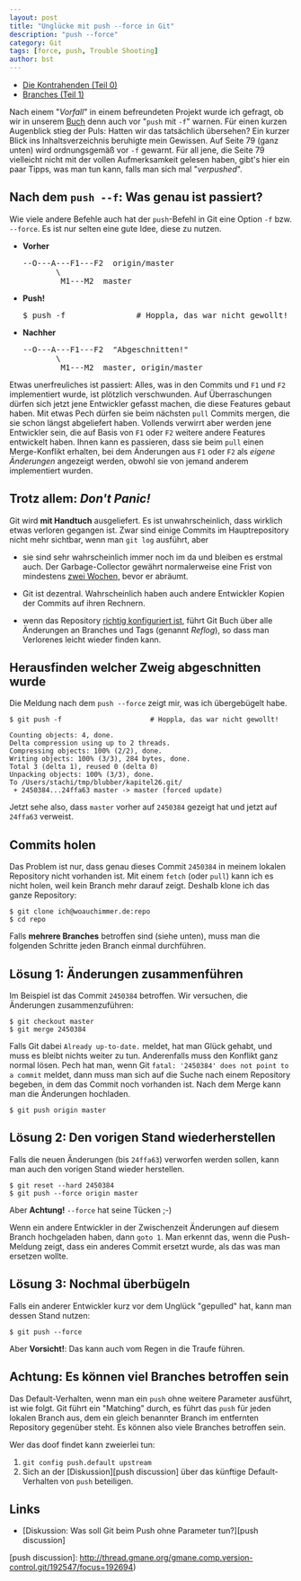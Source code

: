 ```yaml
---
layout: post
title: "Unglücke mit push --force in Git"
description: "push --force"
category: Git
tags: [force, push, Trouble Shooting]
author: bst
---
```


 * [Die Kontrahenden (Teil 0)](/git/2012/08/07/git-vs-mercurial)
 * [Branches (Teil 1)](/git/2012/08/25/git-vs-mercurial-teil-1-branches)


Nach einem "*Vorfall*" in einem befreundeten Projekt wurde ich gefragt,
ob wir in unserem [Buch](/git-buch) denn auch vor "`push` mit `-f`" warnen.
Für einen kurzen Augenblick stieg der Puls:
Hatten wir das tatsächlich übersehen?
Ein kurzer Blick ins Inhaltsverzeichnis beruhigte mein Gewissen.
Auf Seite 79 (ganz unten) wird ordnungsgemäß vor `-f` gewarnt.
Für all jene, die Seite 79 vielleicht nicht mit der vollen Aufmerksamkeit
gelesen haben, gibt's hier ein paar Tipps, was man tun kann, falls 
man sich mal "*verpushed*".

Nach dem `push --f`: Was genau ist passiert?
--------------------------------------------

Wie viele andere Befehle auch hat der `push`-Befehl in Git eine Option `-f` 
bzw. `--force`. Es ist nur selten eine gute Idee, diese zu nutzen. 

 * **Vorher**
 
   <pre>
   --O---A---F1---F2  origin/master
          \
           M1---M2  master   
   </pre>
   
 * **Push!**

   <pre>$ push -f               # Hoppla, das war nicht gewollt!</pre>

 * **Nachher**

   <pre>
   --O---A---F1---F2  "Abgeschnitten!"
          \
           M1---M2  master, origin/master   
   </pre>

Etwas unerfreuliches ist passiert:
Alles, was in den Commits und `F1` und `F2`
implementiert wurde, ist plötzlich verschwunden.
Auf Überraschungen dürfen sich jetzt jene Entwickler gefasst machen,
die diese Features gebaut haben. Mit etwas Pech dürfen sie beim nächsten
`pull` Commits mergen, die sie schon längst abgeliefert haben.
Vollends verwirrt aber werden jene Entwickler sein,
die auf Basis von `F1` oder `F2` weitere andere Features entwickelt haben.
Ihnen kann es passieren, dass sie beim `pull` einen Merge-Konflikt erhalten,
bei dem Änderungen aus `F1` oder `F2` als *eigene Änderungen* angezeigt werden,
obwohl sie von jemand anderem implementiert wurden.

Trotz allem: *Don't Panic!*
---------------------------

Git wird **mit Handtuch** ausgeliefert. 
Es ist unwahrscheinlich, dass wirklich etwas verloren gegangen ist.
Zwar sind einige Commits im Hauptrepository nicht mehr sichtbar,
wenn man `git log` ausführt, aber

 * sie sind sehr wahrscheinlich immer noch im da 
   und bleiben es erstmal auch. Der Garbage-Collector 
   gewährt normalerweise eine Frist von mindestens 
   [zwei Wochen,](/git/2012/05/28/wer-hat-angst-vor-dem-garbage-collector/) 
   bevor er abräumt.
   
 * Git ist dezentral. Wahrscheinlich haben auch andere Entwickler
   Kopien der Commits auf ihren Rechnern.
   
 * wenn das Repository
   [richtig konfiguriert ist](/git/2012/05/09/reflog-fuer-bare-repositorys-in-git-einrichten/),
   führt Git Buch über alle Änderungen an Branches und Tags (genannt *Reflog*),
   so dass man Verlorenes leicht wieder finden kann.
   
Herausfinden welcher Zweig abgeschnitten wurde
----------------------------------------------

Die Meldung nach dem `push --force` zeigt mir, was ich übergebügelt habe.

	$ git push -f                      # Hoppla, das war nicht gewollt!
	
	Counting objects: 4, done.
	Delta compression using up to 2 threads.
	Compressing objects: 100% (2/2), done.
	Writing objects: 100% (3/3), 284 bytes, done.
	Total 3 (delta 1), reused 0 (delta 0)
	Unpacking objects: 100% (3/3), done.
	To /Users/stachi/tmp/blubber/kapitel26.git/
	 + 2450384...24ffa63 master -> master (forced update)

Jetzt sehe also, dass `master` vorher auf `2450384` gezeigt hat
und jetzt auf `24ffa63` verweist.

Commits holen
-------------

Das Problem ist nur, dass genau dieses Commit `2450384` in meinem lokalen
Repository nicht vorhanden ist. Mit einem `fetch` (oder `pull`) 
kann ich es nicht holen, weil kein Branch mehr darauf zeigt.
Deshalb klone ich das ganze Repository:

	$ git clone ich@woauchimmer.de:repo
	$ cd repo

Falls **mehrere Branches** betroffen sind (siehe unten), 
muss man die folgenden Schritte jeden Branch einmal durchführen.

Lösung 1: Änderungen zusammenführen
-----------------------------------

Im Beispiel ist das Commit `2450384` betroffen. Wir versuchen, die
Änderungen zusammenzuführen:

	$ git checkout master
	$ git merge 2450384

Falls Git dabei `Already up-to-date.` meldet, hat man Glück gehabt,
und muss es bleibt nichts weiter zu tun.
Anderenfalls muss den Konflikt ganz normal lösen.
Pech hat man, wenn Git
`fatal: '2450384' does not point to a commit` meldet, dann muss man
sich auf die Suche nach einem Repository begeben, in dem das Commit
noch vorhanden ist. Nach dem Merge kann man die Änderungen hochladen.

	$ git push origin master

Lösung 2: Den vorigen Stand wiederherstellen
--------------------------------------------

Falls die neuen Änderungen (bis `24ffa63`) verworfen werden sollen,
kann man auch den vorigen Stand wieder herstellen.

	$ git reset --hard 2450384
	$ git push --force origin master

Aber **Achtung!** `--force` hat seine Tücken ;-)

Wenn ein andere Entwickler in der Zwischenzeit Änderungen
auf diesem Branch hochgeladen haben, dann `goto 1`.
Man erkennt das, wenn die Push-Meldung zeigt, dass ein
anderes Commit ersetzt wurde, als das was man ersetzen wollte.

Lösung 3: Nochmal überbügeln
----------------------------

Falls ein anderer Entwickler kurz vor dem Unglück "gepulled"
hat, kann man dessen Stand nutzen:

	$ git push --force

Aber **Vorsicht!**: Das kann auch vom Regen in die Traufe führen.

Achtung: Es können viel Branches betroffen sein
-----------------------------------------------

Das Default-Verhalten, wenn man ein `push` ohne weitere Parameter
ausführt, ist wie folgt. Git führt ein "Matching" durch,
es führt das `push` für jeden lokalen Branch aus, 
dem ein gleich benannter Branch im entfernten Repository gegenüber steht.
Es können also viele Branches betroffen sein.

Wer das doof findet kann zweierlei tun: 

 1. `git config push.default upstream`
 2. Sich an der [Diskussion][push discussion]
    über das künftige Default-Verhalten von `push` beteiligen.

Links
-----

 * [Diskussion: Was soll Git beim Push ohne Parameter tun?][push discussion]

[push discussion]: http://thread.gmane.org/gmane.comp.version-control.git/192547/focus=192694)
